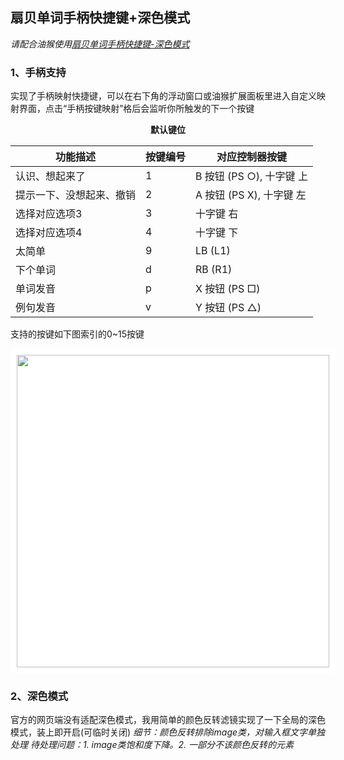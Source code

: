## 扇贝单词手柄快捷键+深色模式

*请配合油猴使用[扇贝单词手柄快捷键-深色模式](https://greasyfork.org/zh-CN/scripts/537390-%E6%89%87%E8%B4%9D%E5%8D%95%E8%AF%8D%E6%89%8B%E6%9F%84%E5%BF%AB%E6%8D%B7%E9%94%AE-%E6%B7%B1%E8%89%B2%E6%A8%A1%E5%BC%8F)*

### 1、手柄支持
实现了手柄映射快捷键，可以在右下角的浮动窗口或油猴扩展面板里进入自定义映射界面，点击“手柄按键映射”格后会监听你所触发的下一个按键

<center><b>默认键位</b></center>

| 功能描述               | 按键编号 | 对应控制器按键          |
|------------------------|----------|-------------------------|
| 认识、想起来了         | 1        | B 按钮 (PS ○), 十字键 上 |
| 提示一下、没想起来、撤销 | 2        | A 按钮 (PS X), 十字键 左 |
| 选择对应选项3          | 3        | 十字键 右               |
| 选择对应选项4          | 4        | 十字键 下               |
| 太简单                 | 9        | LB (L1)                 |
| 下个单词               | d        | RB (R1)                 |
| 单词发音               | p        | X 按钮 (PS □)           |
| 例句发音               | v        | Y 按钮 (PS △)           |

支持的按键如下图索引的0~15按键
<div style="background-color: white; display: inline-block; padding: 10px; border-radius: 8px;">
  <img src="https://www.w3.org/TR/gamepad/standard_gamepad.svg" width="500" />
</div>

### 2、深色模式
官方的网页端没有适配深色模式，我用简单的颜色反转滤镜实现了一下全局的深色模式，装上即开启(可临时关闭)
*细节：颜色反转排除image类，对输入框文字单独处理*
*待处理问题：1. image类饱和度下降。2. 一部分不该颜色反转的元素*

